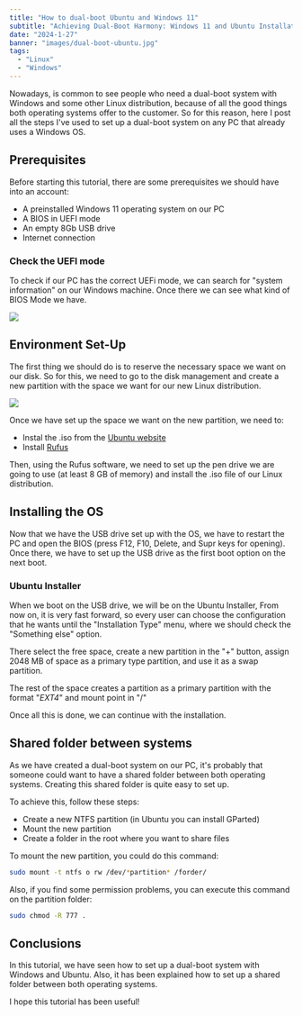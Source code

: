 ```yaml
---
title: "How to dual-boot Ubuntu and Windows 11"
subtitle: "Achieving Dual-Boot Harmony: Windows 11 and Ubuntu Installation Guide"
date: "2024-1-27"
banner: "images/dual-boot-ubuntu.jpg"
tags:
  - "Linux"
  - "Windows"
---
```


Nowadays, is common to see people who need a dual-boot system with Windows and some other Linux distribution, because of all the good things both operating systems offer to the customer. So for this reason, here I post all the steps I've used to set up a dual-boot system on any PC that already uses a Windows OS.

## Prerequisites

Before starting this tutorial, there are some prerequisites we should have into an account:

- A preinstalled Windows 11 operating system on our PC
- A BIOS in UEFI mode
- An empty 8Gb USB drive
- Internet connection

### Check the UEFI mode

To check if our PC has the correct UEFi mode, we can search for "system information" on our Windows machine. Once there we can see what kind of BIOS Mode we have.

![](/images/uefi-mode.png)

## Environment Set-Up

The first thing we should do is to reserve the necessary space we want on our disk. So for this, we need to go to the disk management and create a new partition with the space we want for our new Linux distribution.

![](/images/dual_boot_disk_layout.gif)

Once we have set up the space we want on the new partition, we need to:

- Instal the .iso from the [Ubuntu website](https://ubuntu.com/download/desktop)
- Install [Rufus](https://rufus.ie/es/)

Then, using the Rufus software, we need to set up the pen drive we are going to use (at least 8 GB of memory) and install the .iso file of our Linux distribution.

## Installing the OS

Now that we have the USB drive set up with the OS, we have to restart the PC and open the BIOS (press F12, F10, Delete, and Supr keys for opening). Once there, we have to set up the USB drive as the first boot option on the next boot.

### Ubuntu Installer

When we boot on the USB drive, we will be on the Ubuntu Installer, From now on, it is very fast forward, so every user can choose the configuration that he wants until the "Installation Type" menu, where we should check the "Something else" option.

There select the free space, create a new partition in the "+" button, assign 2048 MB of space as a primary type partition, and use it as a swap partition.

The rest of the space creates a partition as a primary partition with the format "_EXT4_" and mount point in "/"

Once all this is done, we can continue with the installation.

## Shared folder between systems

As we have created a dual-boot system on our PC, it's probably that someone could want to have a shared folder between both operating systems. Creating this shared folder is quite easy to set up.

To achieve this, follow these steps:

- Create a new NTFS partition (in Ubuntu you can install GParted)
- Mount the new partition
- Create a folder in the root where you want to share files

To mount the new partition, you could do this command:

```bash
sudo mount -t ntfs o rw /dev/*partition* /forder/
```

Also, if you find some permission problems, you can execute this command on the partition folder:

```bash
sudo chmod -R 777 .
```

## Conclusions

In this tutorial, we have seen how to set up a dual-boot system with Windows and Ubuntu. Also, it has been explained how to set up a shared folder between both operating systems.

I hope this tutorial has been useful!
